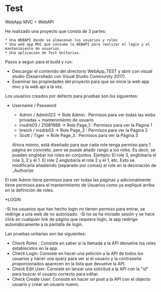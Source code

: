 # Test
WebApp MVC + WebAPI


  He realizado una proyecto que consta de 3 partes:
  
    * Una WEBAPI donde se almacenan los usuarios y roles
    * Una web app MVC que consume la WEBAPI para realizar el login y el mantenimiento de usuarios.
    * Una aplicación de Test Unitarios.

Pasos a seguir para el build y run:

* Descargar el contenido del directorio WebApp_TEST y abrir con visual studio (Desarrollado con Visual Studio Community 2017).
* Examinar las propiedades del proyecto para que se inicie la web app mvc y la web api a la vez.

Los usuarios creados por defecto para pruebas son los siguientes:

  * Username / Password
  
      - Admin / Admin123 -> Role Admin : Permisos para ver todas las webs privadas + mantenimiento de usuario
      - insdrb03 / 21081988 -> Role Page_1 : Permisos para ver la Página 1
      - breich / insdrb03 -> Role Page_2 : Permisos para ver la Página 2
      - Scott / Tiger -> Role Page_3 : Permisos para ver la Página 3
      
      
      Ahora mismo, está diseñado para que cada role tenga permiso para 1 página en concreto, pero se puede añadir rango a los roles.
      Es decir, se pueden englobar los roles en conjuntos. Ejemplo: El role 3, englobaría el role 3, 2 y el 1. El role 2 englobaría el role 2 y el 1, etc.
Esto se modificaría añadiendo (separado por comas) el role en la decoración de _Authorize
 
 
 El role Admin tiene permisos para ver todas las páginas y adicionalmente tiene permisos para el mantenimiento de Usuarios como ya expliqué arriba en la definición de roles.
 
 *LOGIN
 
 -Si los usuarios que han hecho login no tienen permiso para entrar, se redirige a una web de no autorizado.
 -Si no se ha iniciado sesión y se hace click en cualquier link de página que requiera login, la app redirige automáticamente a la pantalla de login.
 
 
 Las pruebas unitarias son las siguientes:
 
  * Check Roles : Consiste en saber si la llamada a la API devuelve los roles establecidos en la app.
  * Check Login:  Consiste en hacer una petición a la API de todos los usuarios y hacer una query para ver si el usuario y la contraseña proporcionados aparecen en la lista que devuelve la API.
  * Check Edit User: Consiste en lanzar una solicitud a la API con la "id" para buscar el usuario correcto para editar.
  * Check Create User: Consiste en hacer un post a la API con el objecto usuario y crear un usuario nuevo.
